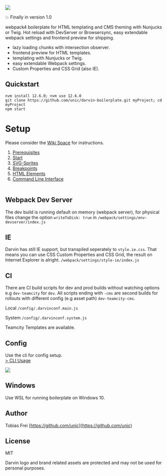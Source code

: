 ![](http://tobiasfrei.ch/github/darvin-boilerplate/darvin-MIT_(c)TobiasFrei.svg)

💥 Finally in version 1.0

webpack4 boilerplate for HTML templating and CMS theming with Nunjucks or Twig. Hot reload with DevServer or Browsersync, easy extendable webpack settings and frontend preview for shipping.

+ lazy loading chunks with intersection observer.
+ frontend preview for HTML templates.
+ templating with Nunjucks or Twig.
+ easy extendable Webpack settings.
+ Custom Properties and CSS Grid (also IE).


## Quickstart

```
nvm install 12.6.0; nvm use 12.6.0
git clone https://github.com/unic/darvin-boilerplate.git myProject; cd myProject
npm start
```


# Setup

Please consider the [Wiki Space](https://github.com/unic/darvin-boilerplate/wiki) for instructions.

1. [Prerequisites](https://github.com/unic/darvin-boilerplate/wiki/1.-Prerequisites)<br>
2. [Start](https://github.com/unic/darvin-boilerplate/wiki/2.-Start)<br>
3. [SVG-Sprites](https://github.com/unic/darvin-boilerplate/wiki/3.-SVG-Sprites)<br>
4. [Breakpoints](https://github.com/unic/darvin-boilerplate/wiki/4.-Breakpoints)<br>
5. [HTML Elements](https://github.com/unic/darvin-boilerplate/wiki/5.-Elements)<br>
6. [Command Line Interface](https://github.com/unic/darvin-boilerplate/wiki/6.-Command-Line-Interface)<br><br>



## Webpack Dev Server

The dev build is running default on memory (webpack server), for physical files change the option ```writeToDisk: true``` in ```/webpack/settings/env-devserver/index.js```


## IE

Darvin has still IE support, but transpiled seperately to ```style.ie.css```.
That means you can use CSS Custom Properties and CSS Grid, the result on Internet Explorer is alright.
```/webpack/settings/style-ie/index.js```


## CI

There are CI build scripts for dev and prod builds without watching options e.g ```dev-teamcity``` for ```dev```.
All scripts ending with ```-cms``` are second builds for rollouts with different config (e.g asset path) ```dev-teamcity-cms```.

Local
```/config/.darvinconf.main.js```

System
```/config/.darvinconf.system.js```

Teamcity Templates are available.


## Config

Use the cli for config setup.<br>
[> CLI Usage](https://github.com/tobiasfrei/darvin-boilerplate/wiki/6.-CLI)<br>

![](http://tobiasfrei.ch/github/darvin-boilerplate/darvin-cli-2.gif)


## Windows

Use WSL for running boilerplate on Windows 10.


## Author

Tobias Frei
[https://github.com/unic](https://github.com/unic)


## License

MIT

Darvin logo and brand related assets are protected and may not be used for personal purposes.
